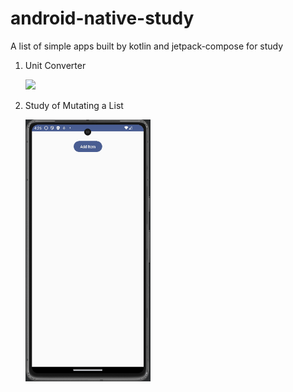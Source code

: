 
# android-native-study
A list of simple apps built by kotlin and jetpack-compose for study

1. Unit Converter

   <div><img src="https://github.com/user-attachments/assets/79232ff6-535d-44e0-92a6-d8e7a838a3f8" width="200"/></div>

2. Study of Mutating a List

   <div><img src="assets/android_01.gif" width="200"/></div>

   



